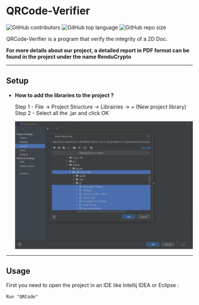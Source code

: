 # QRCode-Verifier

![GitHub contributors](https://img.shields.io/github/contributors/jesa974/QRCode-Verifier?color=green&style=flat-square)
![GitHub top language](https://img.shields.io/github/languages/top/jesa974/QRCode-Verifier?color=orange&label=Java&style=flat-square)
![GitHub repo size](https://img.shields.io/github/repo-size/jesa974/QRCode-Verifier?label=project%20size&style=flat-square&color=lightgrey)

QRCode-Verifier is a program that verify the integrity of a 2D Doc.

**For more details about our project, a detailed report in PDF format can be found in the project under the name RenduCrypto**

---
## Setup

* **How to add the libraries to the project ?**

    Step 1 - File -> Project Structure -> Librairies -> + (New project library)
    Step 2 - Select all the .jar and click OK

    ![alt text](https://github.com/jesa974/QRCode-Verifier/blob/master/readme_img.jpg)

---
## Usage

First you need to open the project in an IDE like Intellij IDEA or Eclipse :
```
Run "QRCode"
```
